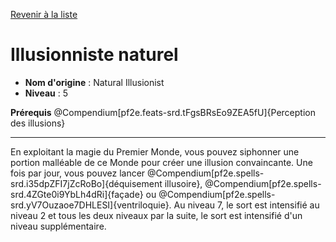 [Revenir à la liste](..)

# Illusionniste naturel

 * **Nom d'origine** : Natural Illusionist
 * **Niveau** : 5


<p><span id="ctl00_MainContent_DetailedOutput"><strong>Prérequis</strong> @Compendium[pf2e.feats-srd.tFgsBRsEo9ZEA5fU]{Perception des illusions}<br></span></p>
<hr>
<p>En exploitant la magie du Premier Monde, vous pouvez siphonner une portion malléable de ce Monde pour créer une illusion convaincante. Une fois par jour, vous pouvez lancer @Compendium[pf2e.spells-srd.i35dpZFI7jZcRoBo]{déquisement illusoire}, @Compendium[pf2e.spells-srd.4ZGte0i9YbLh4dRi]{façade} ou @Compendium[pf2e.spells-srd.yV7Ouzaoe7DHLESI]{ventriloquie}. Au niveau 7, le sort est intensifié au niveau 2 et tous les deux niveaux par la suite, le sort est intensifié d'un niveau supplémentaire.&nbsp;</p>